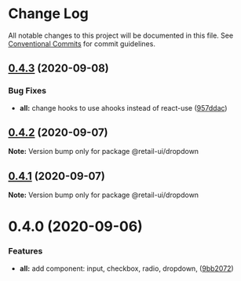 # Change Log

All notable changes to this project will be documented in this file.
See [Conventional Commits](https://conventionalcommits.org) for commit guidelines.

## [0.4.3](https://github.com/sondh0127/retail-ui/compare/@retail-ui/dropdown@0.4.2...@retail-ui/dropdown@0.4.3) (2020-09-08)

### Bug Fixes

- **all:** change hooks to use ahooks instead of react-use ([957ddac](https://github.com/sondh0127/retail-ui/commit/957ddac510166a771bc0143408a0e4e71e39b973))

## [0.4.2](https://github.com/sondh0127/retail-ui/compare/@retail-ui/dropdown@0.4.1...@retail-ui/dropdown@0.4.2) (2020-09-07)

**Note:** Version bump only for package @retail-ui/dropdown

## [0.4.1](https://github.com/sondh0127/retail-ui/compare/@retail-ui/dropdown@0.4.0...@retail-ui/dropdown@0.4.1) (2020-09-07)

**Note:** Version bump only for package @retail-ui/dropdown

# 0.4.0 (2020-09-06)

### Features

- **all:** add component: input, checkbox, radio, dropdown, ([9bb2072](https://github.com/sondh0127/retail-ui/commit/9bb20727be7df99d8fcbfe6dba2b8e225111eb91))
